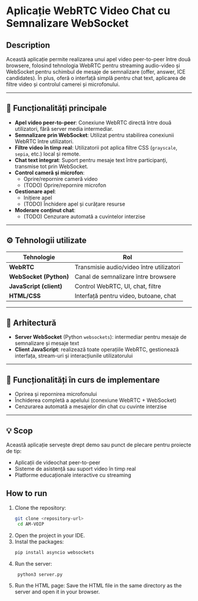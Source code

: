 # Aplicație WebRTC Video Chat cu Semnalizare WebSocket

## Description

Această aplicație permite realizarea unui apel video peer-to-peer între două browsere, folosind tehnologia WebRTC pentru streaming audio-video și WebSocket pentru schimbul de mesaje de semnalizare (offer, answer, ICE candidates). În plus, oferă o interfață simplă pentru chat text, aplicarea de filtre video și controlul camerei și microfonului.

---

## 🎥 Funcționalități principale

- **Apel video peer-to-peer**: Conexiune WebRTC directă între două utilizatori, fără server media intermediar.
- **Semnalizare prin WebSocket**: Utilizat pentru stabilirea conexiunii WebRTC între utilizatori.
- **Filtre video în timp real**: Utilizatorii pot aplica filtre CSS (`grayscale`, `sepia`, etc.) local și remote.
- **Chat text integrat**: Suport pentru mesaje text între participanți, transmise tot prin WebSocket.
- **Control cameră și microfon**:
  - Oprire/repornire cameră video
  - (TODO) Oprire/repornire microfon
- **Gestionare apel**:
  - Inițiere apel
  - (TODO) Închidere apel și curățare resurse
- **Moderare conținut chat**:
  - (TODO) Cenzurare automată a cuvintelor interzise

---

## ⚙️ Tehnologii utilizate

| Tehnologie        | Rol                                        |
|-------------------|---------------------------------------------|
| **WebRTC**        | Transmisie audio/video între utilizatori    |
| **WebSocket (Python)** | Canal de semnalizare între browsere     |
| **JavaScript (client)** | Control WebRTC, UI, chat, filtre        |
| **HTML/CSS**      | Interfață pentru video, butoane, chat       |

---

## 🧠 Arhitectură

- **Server WebSocket** (Python `websockets`): intermediar pentru mesaje de semnalizare și mesaje text
- **Client JavaScript**: realizează toate operațiile WebRTC, gestionează interfața, stream-uri și interacțiunile utilizatorului

---

## 🚧 Funcționalități în curs de implementare

- Oprirea și repornirea microfonului
- Închiderea completă a apelului (conexiune WebRTC + WebSocket)
- Cenzurarea automată a mesajelor din chat cu cuvinte interzise

---

## 💡 Scop

Această aplicație servește drept demo sau punct de plecare pentru proiecte de tip:
- Aplicații de videochat peer-to-peer
- Sisteme de asistență sau suport video în timp real
- Platforme educaționale interactive cu streaming

## How to run

1. Clone the repository:
   ```bash
   git clone <repository-url>
    cd AM-VOIP
   ```
2. Open the project in your IDE.
3. Instal the packages:
   ```bash
   pip install asyncio websockets
   ```
4. Run the server:
   ```bash
    python3 server.py
   ```
5. Run the HTML page:
   Save the HTML file in the same directory as the server and open it in your browser.
